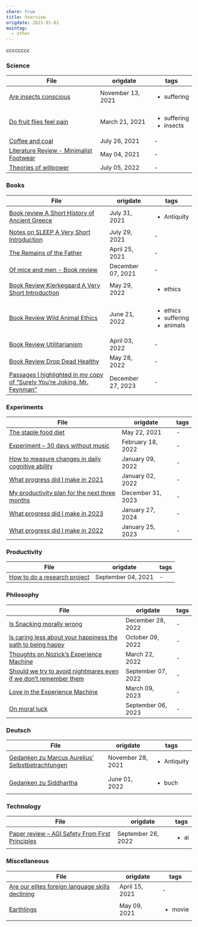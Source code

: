 ```yaml
---
share: true
title: Overview
origdate: 2021-01-01
maintag:
  - other
---
```


cccccccc
### Science
| File                                                                                         | origdate          | tags                                        |
| -------------------------------------------------------------------------------------------- | ----------------- | ------------------------------------------- |
| [Are insects conscious](./Are%20insects%20conscious.md)                                     | November 13, 2021 | <ul><li>suffering</li></ul>                 |
| [Do fruit flies feel pain](./Do%20fruit%20flies%20feel%20pain.md)                               | March 21, 2021    | <ul><li>suffering</li><li>insects</li></ul> |
| [Coffee and coal](./Coffee%20and%20coal.md)                                                 | July 26, 2021     | \-                                          |
| [Literature Review - Minimalist Footwear](./Literature%20Review%20-%20Minimalist%20Footwear.md) | May 04, 2021      | \-                                          |
| [Theories of willpower](./Theories%20of%20willpower.md)                                     | July 05, 2022     | \-                                          |


### Books
| File                                                                                                                                                           | origdate          | tags                                                       |
| -------------------------------------------------------------------------------------------------------------------------------------------------------------- | ----------------- | ---------------------------------------------------------- |
| [Book review A Short History of Ancient Greece](./Book%20review%20A%20Short%20History%20of%20Ancient%20Greece.md)                                                       | July 31, 2021     | <ul><li>Antiquity</li></ul>                                |
| [Notes on SLEEP A Very Short Introduction](./Notes%20on%20SLEEP%20A%20Very%20Short%20Introduction.md)                                                                 | July 29, 2021     | \-                                                         |
| [The Remains of the Father](./The%20Remains%20of%20the%20Father.md)                                                                                               | April 25, 2021    | \-                                                         |
| [Of mice and men - Book review](./Of%20mice%20and%20men%20-%20Book%20review.md)                                                                                       | December 07, 2021 | \-                                                         |
| [Book Review Kierkegaard A Very Short Introduction](./Book%20Review%20Kierkegaard%20A%20Very%20Short%20Introduction.md)                                               | May 29, 2022      | <ul><li>ethics</li></ul>                                   |
| [Book Review Wild Animal Ethics](./Book%20Review%20Wild%20Animal%20Ethics.md)                                                                                     | June 21, 2022     | <ul><li>ethics</li><li>suffering</li><li>animals</li></ul> |
| [Book Review Utilitarianism](./Book%20Review%20Utilitarianism.md)                                                                                             | April 03, 2022    | \-                                                         |
| [Book Review Drop Dead Healthy](./Book%20Review%20Drop%20Dead%20Healthy.md)                                                                                       | May 28, 2022      | \-                                                         |
| [Passages I highlighted in my copy of “Surely You’re Joking, Mr. Feynman”](./Passages%20I%20highlighted%20in%20my%20copy%20of%20%E2%80%9CSurely%20You%E2%80%99re%20Joking,%20Mr.%20Feynman%E2%80%9D.md) | December 27, 2023 | \-                                                         |


### Experiments
| File                                                                                                             | origdate          | tags |
| ---------------------------------------------------------------------------------------------------------------- | ----------------- | ---- |
| [The staple food diet](./The%20staple%20food%20diet.md)                                                           | May 22, 2021      | \-   |
| [Experiment – 30 days without music](./Experiment%20%E2%80%93%2030%20days%20without%20music.md)                               | February 18, 2022 | \-   |
| [How to measure changes in daily cognitive ability](./How%20to%20measure%20changes%20in%20daily%20cognitive%20ability.md) | January 09, 2022  | \-   |
| [What progress did I make in 2021](./What%20progress%20did%20I%20make%20in%202021.md)                                   | January 02, 2022  | \-   |
| [My productivity plan for the next three months](./My%20productivity%20plan%20for%20the%20next%20three%20months.md)       | December 31, 2023 | \-   |
| [What progress did I make in 2023](./What%20progress%20did%20I%20make%20in%202023.md)                                   | January 27, 2024  | \-   |
| [What progress did I make in 2022](./What%20progress%20did%20I%20make%20in%202022.md)                                   | January 25, 2023  | \-   |


### Productivity
| File                                                                   | origdate           | tags |
| ---------------------------------------------------------------------- | ------------------ | ---- |
| [How to do a research project](./How%20to%20do%20a%20research%20project.md) | September 04, 2021 | \-   |


### Philosophy
| File                                                                                                                                           | origdate           | tags |
| ---------------------------------------------------------------------------------------------------------------------------------------------- | ------------------ | ---- |
| [Is Snacking morally wrong](./Is%20Snacking%20morally%20wrong.md)                                                                               | December 28, 2022  | \-   |
| [Is caring less about your happiness the path to being happy](./Is%20caring%20less%20about%20your%20happiness%20the%20path%20to%20being%20happy.md)           | October 09, 2022   | \-   |
| [Thoughts on Nozick’s Experience Machine](./Thoughts%20on%20Nozick%E2%80%99s%20Experience%20Machine.md)                                                   | March 22, 2022     | \-   |
| [Should we try to avoid nightmares even if we don’t remember them](./Should%20we%20try%20to%20avoid%20nightmares%20even%20if%20we%20don%E2%80%99t%20remember%20them.md) | September 07, 2022 | \-   |
| [Love in the Experience Machine](./Love%20in%20the%20Experience%20Machine.md)                                                                     | March 09, 2023     | \-   |
| [On moral luck](./On%20moral%20luck.md)                                                                                                       | September 06, 2023 | \-   |


### Deutsch
| File                                                                                                           | origdate          | tags                        |
| -------------------------------------------------------------------------------------------------------------- | ----------------- | --------------------------- |
| [Gedanken zu Marcus Aurelius’ Selbstbetrachtungen](./Gedanken%20zu%20Marcus%20Aurelius%E2%80%99%20Selbstbetrachtungen.md) | November 28, 2021 | <ul><li>Antiquity</li></ul> |
| [Gedanken zu Siddhartha](./Gedanken%20zu%20Siddhartha.md)                                                     | June 01, 2022     | <ul><li>buch</li></ul>      |


### Technology
| File                                                                                                         | origdate           | tags                 |
| ------------------------------------------------------------------------------------------------------------ | ------------------ | -------------------- |
| [Paper review – AGI Safety From First Principles](./Paper%20review%20%E2%80%93%20AGI%20Safety%20From%20First%20Principles.md) | September 26, 2022 | <ul><li>ai</li></ul> |


### Miscellaneous
| File                                                                                                           | origdate       | tags                    |
| -------------------------------------------------------------------------------------------------------------- | -------------- | ----------------------- |
| [Are our elites foreign language skills declining](./Are%20our%20elites%20foreign%20language%20skills%20declining.md) | April 15, 2021 | \-                      |
| [Earthlings](./Earthlings.md)                                                                             | May 09, 2021   | <ul><li>movie</li></ul> |

